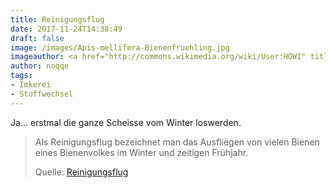 ```yaml
---
title: Reinigungsflug
date: 2017-11-24T14:38:49
draft: false
image: /images/Apis-mellifera-Bienenfruehling.jpg
imageauthor: <a href="http://commons.wikimedia.org/wiki/User:HOWI" title="User:HOWI">HOWI</a> - <sup>Horsch, Willy</sup>
author: noqqe
tags:
- Imkerei
- Stoffwechsel
---
```


Ja... erstmal die ganze Scheisse vom Winter loswerden.

> Als Reinigungsflug bezeichnet man das Ausfliegen von vielen Bienen eines
> Bienenvolkes im Winter und zeitigen Frühjahr.
>
> Quelle: [Reinigungsflug](https://de.wikipedia.org/wiki/Reinigungsflug)
